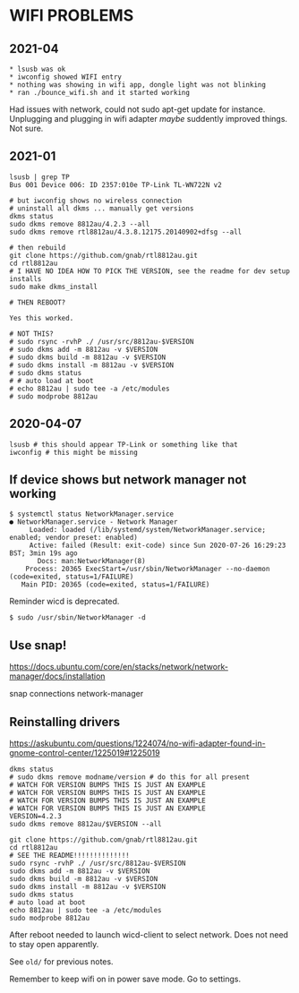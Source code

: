 # WIFI PROBLEMS

## 2021-04

    * lsusb was ok
    * iwconfig showed WIFI entry
    * nothing was showing in wifi app, dongle light was not blinking
    * ran ./bounce_wifi.sh and it started working

Had issues with network, could not sudo apt-get update for instance. Unplugging and plugging in wifi adapter *maybe* suddently improved things. Not sure.

## 2021-01

    lsusb | grep TP
    Bus 001 Device 006: ID 2357:010e TP-Link TL-WN722N v2

    # but iwconfig shows no wireless connection
    # uninstall all dkms ... manually get versions
    dkms status
    sudo dkms remove 8812au/4.2.3 --all
    sudo dkms remove rtl8812au/4.3.8.12175.20140902+dfsg --all

    # then rebuild
    git clone https://github.com/gnab/rtl8812au.git
    cd rtl8812au
    # I HAVE NO IDEA HOW TO PICK THE VERSION, see the readme for dev setup installs
    sudo make dkms_install

    # THEN REBOOT?

    Yes this worked.

    # NOT THIS?
    # sudo rsync -rvhP ./ /usr/src/8812au-$VERSION
    # sudo dkms add -m 8812au -v $VERSION
    # sudo dkms build -m 8812au -v $VERSION
    # sudo dkms install -m 8812au -v $VERSION
    # sudo dkms status
    # # auto load at boot
    # echo 8812au | sudo tee -a /etc/modules
    # sudo modprobe 8812au


## 2020-04-07

    lsusb # this should appear TP-Link or something like that
    iwconfig # this might be missing

## If device shows but network manager not working

    $ systemctl status NetworkManager.service
    ● NetworkManager.service - Network Manager
         Loaded: loaded (/lib/systemd/system/NetworkManager.service; enabled; vendor preset: enabled)
         Active: failed (Result: exit-code) since Sun 2020-07-26 16:29:23 BST; 3min 19s ago
           Docs: man:NetworkManager(8)
        Process: 20365 ExecStart=/usr/sbin/NetworkManager --no-daemon (code=exited, status=1/FAILURE)
       Main PID: 20365 (code=exited, status=1/FAILURE)

Reminder wicd is deprecated.

    $ sudo /usr/sbin/NetworkManager -d

## Use snap!

https://docs.ubuntu.com/core/en/stacks/network/network-manager/docs/installation

snap connections network-manager

## Reinstalling drivers

https://askubuntu.com/questions/1224074/no-wifi-adapter-found-in-gnome-control-center/1225019#1225019

    dkms status
    # sudo dkms remove modname/version # do this for all present
    # WATCH FOR VERSION BUMPS THIS IS JUST AN EXAMPLE
    # WATCH FOR VERSION BUMPS THIS IS JUST AN EXAMPLE
    # WATCH FOR VERSION BUMPS THIS IS JUST AN EXAMPLE
    # WATCH FOR VERSION BUMPS THIS IS JUST AN EXAMPLE
    VERSION=4.2.3
    sudo dkms remove 8812au/$VERSION --all

    git clone https://github.com/gnab/rtl8812au.git
    cd rtl8812au
    # SEE THE README!!!!!!!!!!!!!!
    sudo rsync -rvhP ./ /usr/src/8812au-$VERSION
    sudo dkms add -m 8812au -v $VERSION
    sudo dkms build -m 8812au -v $VERSION
    sudo dkms install -m 8812au -v $VERSION
    sudo dkms status
    # auto load at boot
    echo 8812au | sudo tee -a /etc/modules
    sudo modprobe 8812au


After reboot needed to launch wicd-client to select network. Does not need to stay open apparently.

See `old/` for previous notes.

Remember to keep wifi on in power save mode. Go to settings.
